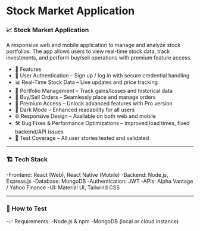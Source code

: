 # Stock Market Application

### 📈 Stock Market Application
A responsive web and mobile application to manage and analyze stock portfolios. The app allows users to view real-time stock data, track investments, and perform buy/sell operations with premium feature access.
- 🚀 Features
- 🔐 User Authentication – Sign up / log in with secure credential handling
- 📊 Real-Time Stock Data – Live updates and price tracking
- 💼 Portfolio Management – Track gains/losses and historical data
- 💸 Buy/Sell Orders – Seamlessly place and manage orders
- 🎯 Premium Access – Unlock advanced features with Pro version
- 🌙 Dark Mode – Enhanced readability for all users
- 🌐 Responsive Design – Available on both web and mobile
- 🛠️ Bug Fixes & Performance Optimizations – Improved load times, fixed backend/API issues
- 🧪 Test Coverage – All user stories tested and validated

--------------------
### 🏗️ Tech Stack
-Frontend: React (Web), React Native (Mobile)
-Backend: Node.js, Express.js
-Database: MongoDB
-Authentication: JWT
-APIs: Alpha Vantage / Yahoo Finance
-UI: Material UI, Tailwind CSS

--------------
### 🧪 How to Test
-✅ Requirements:
-Node.js & npm
-MongoDB (local or cloud instance)
